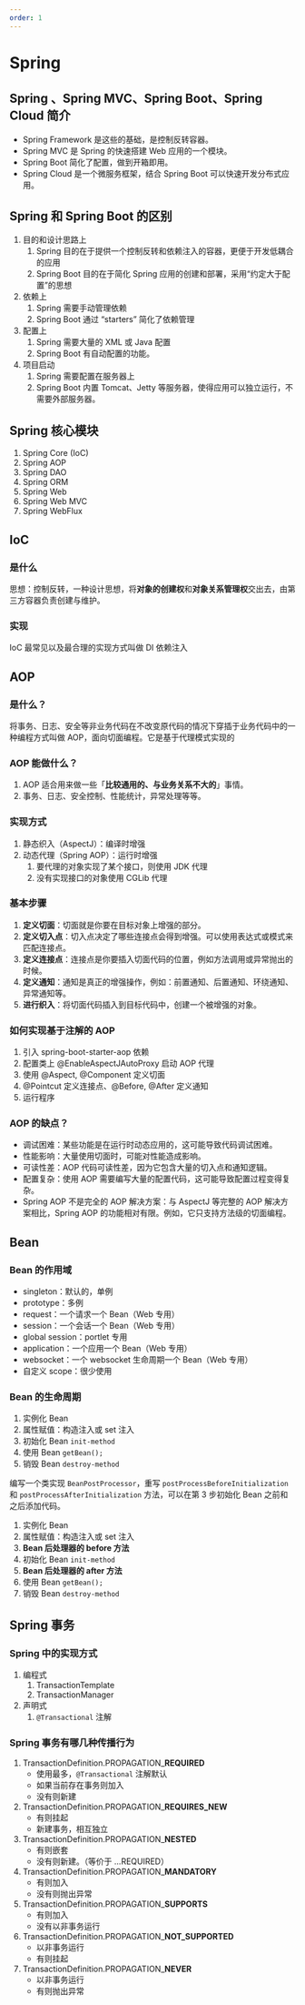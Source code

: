 ```yaml
---
order: 1
---
```


# Spring

## Spring 、Spring MVC、Spring Boot、Spring Cloud 简介

- Spring Framework 是这些的基础，是控制反转容器。
- Spring MVC 是 Spring 的快速搭建 Web 应用的一个模块。
- Spring Boot 简化了配置，做到开箱即用。
- Spring Cloud 是一个微服务框架，结合 Spring Boot 可以快速开发分布式应用。

## Spring 和 Spring Boot 的区别

1. 目的和设计思路上
    1. Spring 目的在于提供一个控制反转和依赖注入的容器，更便于开发低耦合的应用
    2. Spring Boot 目的在于简化 Spring 应用的创建和部署，采用“约定大于配置”的思想
2. 依赖上
    1. Spring 需要手动管理依赖
    2. Spring Boot 通过 “starters” 简化了依赖管理
3. 配置上
    1. Spring 需要大量的 XML 或 Java 配置
    2. Spring Boot 有自动配置的功能。
4. 项目启动
    1. Spring 需要配置在服务器上
    2. Spring Boot 内置 Tomcat、Jetty 等服务器，使得应用可以独立运行，不需要外部服务器。

## Spring 核心模块

1. Spring Core (IoC)
2. Spring AOP
3. Spring DAO
4. Spring ORM
5. Spring Web
6. Spring Web MVC
7. Spring WebFlux

## IoC

### 是什么

思想：控制反转，一种设计思想，将**对象的创建权**和**对象关系管理权**交出去，由第三方容器负责创建与维护。

### 实现

IoC 最常见以及最合理的实现方式叫做 DI 依赖注入

## AOP

### 是什么？

将事务、日志、安全等非业务代码在不改变原代码的情况下穿插于业务代码中的一种编程方式叫做 AOP，面向切面编程。它是基于代理模式实现的

### AOP 能做什么？

1. AOP 适合用来做一些「**比较通用的、与业务关系不大的**」事情。
2. 事务、日志、安全控制、性能统计，异常处理等等。

### 实现方式

1. 静态织入（AspectJ）：编译时增强
2. 动态代理（Spring AOP）：运行时增强
   1. 要代理的对象实现了某个接口，则使用 JDK 代理
   2. 没有实现接口的对象使用 CGLib 代理

### 基本步骤

1. **定义切面**：切面就是你要在目标对象上增强的部分。
2. **定义切入点**：切入点决定了哪些连接点会得到增强。可以使用表达式或模式来匹配连接点。
3. **定义连接点**：连接点是你要插入切面代码的位置，例如方法调用或异常抛出的时候。
4. **定义通知**：通知是真正的增强操作，例如：前置通知、后置通知、环绕通知、异常通知等。
5. **进行织入**：将切面代码插入到目标代码中，创建一个被增强的对象。

### 如何实现基于注解的 AOP

1. 引入 spring-boot-starter-aop 依赖
2. 配置类上 @EnableAspectJAutoProxy 启动 AOP 代理
3. 使用 @Aspect, @Component 定义切面
4. @Pointcut 定义连接点、@Before, @After 定义通知
5. 运行程序

### AOP 的缺点？

- 调试困难：某些功能是在运行时动态应用的，这可能导致代码调试困难。
- 性能影响：大量使用切面时，可能对性能造成影响。
- 可读性差：AOP 代码可读性差，因为它包含大量的切入点和通知逻辑。
- 配置复杂：使用 AOP 需要编写大量的配置代码，这可能导致配置过程变得复杂。
- Spring AOP 不是完全的 AOP 解决方案：与 AspectJ 等完整的 AOP 解决方案相比，Spring AOP 的功能相对有限。例如，它只支持方法级的切面编程。

##  Bean

### Bean 的作用域

- singleton：默认的，单例
- prototype：多例
- request：一个请求一个 Bean（Web 专用）
- session：一个会话一个 Bean（Web 专用）
- global session：portlet 专用
- application：一个应用一个 Bean（Web 专用）
- websocket：一个 websocket 生命周期一个 Bean（Web 专用）
- 自定义 scope：很少使用

### Bean 的生命周期

1. 实例化 Bean
2. 属性赋值：构造注入或 set 注入
3. 初始化 Bean `init-method`
4. 使用 Bean `getBean();`
5. 销毁 Bean `destroy-method`

编写一个类实现 `BeanPostProcessor`，重写 `postProcessBeforeInitialization` 和 `postProcessAfterInitialization` 方法，可以在第 3 步初始化 Bean 之前和之后添加代码。

1. 实例化 Bean
2. 属性赋值：构造注入或 set 注入
3. **Bean 后处理器的 before 方法**
4. 初始化 Bean `init-method`
5. **Bean 后处理器的 after 方法**
6. 使用 Bean `getBean();`
7. 销毁 Bean `destroy-method`

## Spring 事务

### Spring 中的实现方式

1. 编程式
   1. TransactionTemplate
   2. TransactionManager
2. 声明式
   1. `@Transactional` 注解

### Spring 事务有哪几种传播行为

1. TransactionDefinition.PROPAGATION_**REQUIRED**
   - 使用最多，`@Transactional` 注解默认
   - 如果当前存在事务则加入
   - 没有则新建
2. TransactionDefinition.PROPAGATION_**REQUIRES_NEW**
   - 有则挂起
   - 新建事务，相互独立
3. TransactionDefinition.PROPAGATION_**NESTED**
   - 有则嵌套
   - 没有则新建。（等价于 ...REQUIRED）
4. TransactionDefinition.PROPAGATION_**MANDATORY**
   - 有则加入
   - 没有则抛出异常
5. TransactionDefinition.PROPAGATION_**SUPPORTS**
   - 有则加入
   - 没有以非事务运行
6. TransactionDefinition.PROPAGATION_**NOT_SUPPORTED**
   - 以非事务运行
   - 有则挂起
7. TransactionDefinition.PROPAGATION_**NEVER**
   - 以非事务运行
   - 有则抛出异常

















